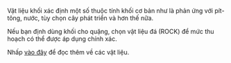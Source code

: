 Vật liệu khối xác định một số thuộc tính khối cơ bản như là phản ứng với pít-tông, nước, tùy chọn cây phát triển và hơn thế nữa.

Nếu bạn định dùng khối cho quặng, chọn vật liệu đá (ROCK) để mức thu hoạch có thể được áp dụng chính xác.

Nhấp [vào đây](https://mcreator.net/wiki/materials) để đọc thêm về các vật liệu.